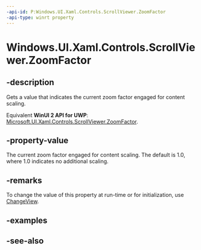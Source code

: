 ```yaml
---
-api-id: P:Windows.UI.Xaml.Controls.ScrollViewer.ZoomFactor
-api-type: winrt property
---
```


<!-- Property syntax
public float ZoomFactor { get; }
-->

# Windows.UI.Xaml.Controls.ScrollViewer.ZoomFactor

## -description
Gets a value that indicates the current zoom factor engaged for content scaling.

Equivalent **WinUI 2 API for UWP**: [Microsoft.UI.Xaml.Controls.ScrollViewer.ZoomFactor](/windows/winui/api/microsoft.ui.xaml.controls.scrollviewer.zoomfactor).

## -property-value
The current zoom factor engaged for content scaling. The default is 1.0, where 1.0 indicates no additional scaling.

## -remarks
To change the value of this property at run-time or for initialization, use [ChangeView](scrollviewer_changeview_1425504772.md).

## -examples

## -see-also
